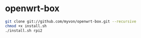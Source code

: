 # openwrt-box
```sh
git clone git://github.com/myvon/openwrt-box.git --recursive
chmod +x install.sh
./install.sh rpi2
```
